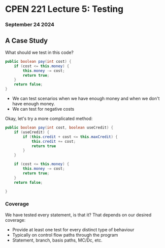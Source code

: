 # **CPEN 221 Lecture 5: Testing**
### September 24 2024

## A Case Study

What should we test in this code?

``` java
public boolean pay(int cost) {
    if (cost <= this.money) {
        this.money -= cost;
        return true;
    }
    return false;
}
```

- We can test scenarios when we have enough money and when we don't have enough money.
- We can test for negative costs

Okay, let's try a more complicated method:

``` java
public boolean pay(int cost, boolean useCredit) {
    if (useCredit) {
        if (this.credit + cost <= this.maxCredit) {
            this.credit += cost;
            return true
        }
    }

    if (cost <= this.money) {
        this.money -= cost;
        return true;
    }
    return false;

}
```

### **Coverage**

We have tested every statement, is that it? That depends on our desired coverage:

- Provide at least one test for every distinct type of behaviour
- Typically on control flow paths through the program
- Statement, branch, basis paths, MC/Dc, etc.
